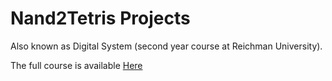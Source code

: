 # Nand2Tetris Projects
Also known as Digital System (second year course at Reichman University).

The full course is available [Here](https://www.nand2tetris.org/)
